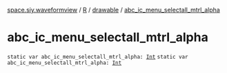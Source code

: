 [space.siy.waveformview](../../index.md) / [R](../index.md) / [drawable](index.md) / [abc_ic_menu_selectall_mtrl_alpha](./abc_ic_menu_selectall_mtrl_alpha.md)

# abc_ic_menu_selectall_mtrl_alpha

`static var abc_ic_menu_selectall_mtrl_alpha: `[`Int`](https://kotlinlang.org/api/latest/jvm/stdlib/kotlin/-int/index.html)
`static var abc_ic_menu_selectall_mtrl_alpha: `[`Int`](https://kotlinlang.org/api/latest/jvm/stdlib/kotlin/-int/index.html)